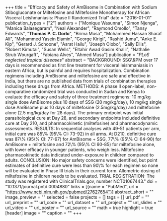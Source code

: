 +++
title = "Efficacy and Safety of AmBisome in Combination with Sodium Stibogluconate or Miltefosine and Miltefosine Monotherapy for African Visceral Leishmaniasis: Phase II Randomized Trial"
date = "2016-01-01"
publication_types = ["2"]
authors = ["Monique Wasunna", "Simon Njenga", "Manica Balasegaram", "Neal Alexander", "Raymond Omollo", "Tansy Edwards", "**Thomas P. C. Dorlo**", "Brima Musa", "Mohammed Hassan Sharaf Ali", "Mohammed Yasein Elamin", "George Kirigi", "Rashid Juma", "Anke E. Kip", "Gerard J. Schoone", "Asrat Hailu", "Joseph Olobo", "Sally Ellis", "Robert Kimutai", "Susan Wells", "Eltahir Awad Gasim Khalil", "Nathalie Strub Wourgaft", "Fabiana Alves", "Ahmed Musa"]
publication = "_PLoS neglected tropical diseases_"
abstract = "BACKGROUND: SSG\\&PM over 17 days is recommended as first line treatment for visceral leishmaniasis in eastern Africa, but is painful and requires hospitalization. Combination regimens including AmBisome and miltefosine are safe and effective in India, but there are no published data from trials of combination therapies including these drugs from Africa. METHODS: A phase II open-label, non-comparative randomized trial was conducted in Sudan and Kenya to evaluate the efficacy and safety of three treatment regimens: 10 mg/kg single dose AmBisome plus 10 days of SSG (20 mg/kg/day), 10 mg/kg single dose AmBisome plus 10 days of miltefosine (2.5mg/kg/day) and miltefosine alone (2.5 mg/kg/day for 28 days). The primary endpoint was initial parasitological cure at Day 28, and secondary endpoints included definitive cure at Day 210, and pharmacokinetic (miltefosine) and pharmacodynamic assessments. RESULTS: In sequential analyses with 49-51 patients per arm, initial cure was 85\\% (95\\% CI: 73-92) in all arms. At D210, definitive cure was 87\\% (95\\% CI: 77-97) for AmBisome + SSG, 77\\% (95\\% CI 64-90) for AmBisome + miltefosine and 72\\% (95\\% CI 60-85) for miltefosine alone, with lower efficacy in younger patients, who weigh less. Miltefosine pharmacokinetic data indicated under-exposure in children compared to adults. CONCLUSION: No major safety concerns were identified, but point estimates of definitive cure were less than 90\\% for each regimen so none will be evaluated in Phase III trials in their current form. Allometric dosing of miltefosine in children needs to be evaluated. TRIAL REGISTRATION: The study was registered with ClinicalTrials.gov, number NCT01067443."
doi = "10.1371/journal.pntd.0004880"
links = [{name = "PubMed", url = "https://www.ncbi.nlm.nih.gov/pubmed/27627654"}]
abstract_short = ""
image_preview = ""
selected = false
projects = []
tags = []
url_pdf = ""
url_preprint = ""
url_code = ""
url_dataset = ""
url_project = ""
url_slides = ""
url_video = ""
url_poster = ""
url_source = ""
math = true
highlight = true
[header]
image = ""
caption = ""
+++
